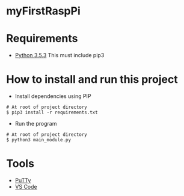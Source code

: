# myFirstRaspPi

# Requirements
- [Python 3.5.3](https://www.python.org/downloads/release/python-353/) This must include pip3

# How to install and run this project

- Install dependencies using PIP
```
# At root of project directory
$ pip3 install -r requirements.txt
```

- Run the program
```
# At root of project directory
$ python3 main_module.py
```

# Tools
- [PuTTy](https://www.putty.org/)
- [VS Code](https://code.visualstudio.com/)